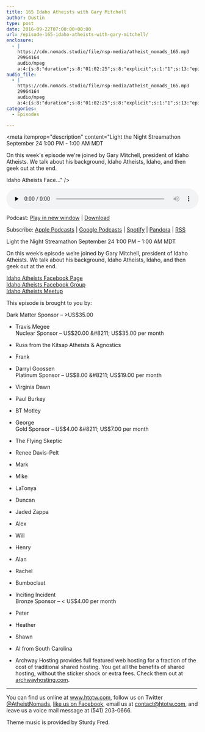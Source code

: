 ```yaml
---
title: 165 Idaho Atheists with Gary Mitchell
author: Dustin
type: post
date: 2016-09-22T07:00:00+00:00
url: /﻿episode-165-idaho-atheists-with-gary-mitchell/
enclosure:
  - |
    https://cdn.nomads.studio/file/nsp-media/atheist_nomads_165.mp3
    29964164
    audio/mpeg
    a:4:{s:8:"duration";s:8:"01:02:25";s:8:"explicit";s:1:"1";s:13:"episode_title";s:33:"Idaho Atheists with Gary Mitchell";s:10:"episode_no";s:3:"165";}
audio_file:
  - |
    https://cdn.nomads.studio/file/nsp-media/atheist_nomads_165.mp3
    29964164
    audio/mpeg
    a:4:{s:8:"duration";s:8:"01:02:25";s:8:"explicit";s:1:"1";s:13:"episode_title";s:33:"Idaho Atheists with Gary Mitchell";s:10:"episode_no";s:3:"165";}
categories:
  - Episodes

---
```

<div itemscope itemtype="http://schema.org/AudioObject">
  <meta itemprop="name" content="165 Idaho Atheists with Gary Mitchell" />
  
  <meta itemprop="uploadDate" content="2016-09-22T01:00:00-06:00" />
  
  <meta itemprop="encodingFormat" content="audio/mpeg" />
  
  <meta itemprop="duration" content="PT1H02M25S" />
  
  <meta itemprop="description" content="Light the Night Streamathon September 24 1:00 PM - 1:00 AM MDT

On this week's episode we're joined by Gary Mitchell, president of Idaho Atheists. We talk about his background, Idaho Atheists, Idaho, and then geek out at the end.

Idaho Atheists Face..." />
  
  <meta itemprop="contentUrl" content="https://dts.podtrac.com/redirect.mp3/cdn.nomads.studio/file/nsp-media/atheist_nomads_165.mp3" />
  
  <meta itemprop="contentSize" content="28.6" />
  </p> 
  
  <div class="powerpress_player" id="powerpress_player_8427">
    <audio class="wp-audio-shortcode" id="audio-5063-171" preload="none" style="width: 100%;" controls="controls"><source type="audio/mpeg" src="https://dts.podtrac.com/redirect.mp3/cdn.nomads.studio/file/nsp-media/atheist_nomads_165.mp3?_=171" /><a href="https://dts.podtrac.com/redirect.mp3/cdn.nomads.studio/file/nsp-media/atheist_nomads_165.mp3">https://dts.podtrac.com/redirect.mp3/cdn.nomads.studio/file/nsp-media/atheist_nomads_165.mp3</a></audio>
  </div>
</div>

<p class="powerpress_links powerpress_links_mp3">
  Podcast: <a href="https://dts.podtrac.com/redirect.mp3/cdn.nomads.studio/file/nsp-media/atheist_nomads_165.mp3" class="powerpress_link_pinw" target="_blank" title="Play in new window" onclick="return powerpress_pinw('https://htotw.com/?powerpress_pinw=5063-podcast');" rel="nofollow">Play in new window</a> | <a href="https://dts.podtrac.com/redirect.mp3/cdn.nomads.studio/file/nsp-media/atheist_nomads_165.mp3" class="powerpress_link_d" title="Download" rel="nofollow" download="atheist_nomads_165.mp3">Download</a>
</p>

<p class="powerpress_links powerpress_subscribe_links">
  Subscribe: <a href="https://podcasts.apple.com/us/podcast/humanists-take-on-the-world/id530050098?mt=2&ls=1" class="powerpress_link_subscribe powerpress_link_subscribe_itunes" target="_blank" title="Subscribe on Apple Podcasts" rel="nofollow">Apple Podcasts</a> | <a href="https://www.google.com/podcasts?feed=aHR0cDovL2F0aGVpc3Rub21hZHMubGlic3luLmNvbS9yc3M%3D" class="powerpress_link_subscribe powerpress_link_subscribe_googleplay" target="_blank" title="Subscribe on Google Podcasts" rel="nofollow">Google Podcasts</a> | <a href="https://open.spotify.com/show/3LzK2xZGike6Tc1GEMtMbr?si=LieN9SNuTpq96smuaUsH8A" class="powerpress_link_subscribe powerpress_link_subscribe_spotify" target="_blank" title="Subscribe on Spotify" rel="nofollow">Spotify</a> | <a href="https://www.pandora.com/podcast/atheist-nomads/PC:10122?corr=62071012&part=ug" class="powerpress_link_subscribe powerpress_link_subscribe_pandora" target="_blank" title="Subscribe on Pandora" rel="nofollow">Pandora</a> | <a href="https://htotw.com/feed/podcast/" class="powerpress_link_subscribe powerpress_link_subscribe_rss" target="_blank" title="Subscribe via RSS" rel="nofollow">RSS</a>
</p>

Light the Night Streamathon September 24 1:00 PM &#8211; 1:00 AM MDT

On this week&#8217;s episode we&#8217;re joined by Gary Mitchell, president of Idaho Atheists. We talk about his background, Idaho Atheists, Idaho, and then geek out at the end.

<a href="https://www.facebook.com/IdahoAtheists/" target="_blank" rel="noopener">Idaho Atheists Facebook Page</a>  
<a href="https://www.facebook.com/groups/IdahoAtheist/" target="_blank" rel="noopener">Idaho Atheists Facebook Group</a>  
<a href="https://www.meetup.com/Idaho-Atheists/" target="_blank" rel="noopener">Idaho Atheists Meetup</a>

This episode is brought to you by:

Dark Matter Sponsor &#8211; >US$35.00  
* Travis Megee  
Nuclear Sponsor &#8211; US$20.00 &#8211; US$35.00 per month  
* Russ from the Kitsap Atheists & Agnostics  
* Frank  
* Darryl Goossen  
Platinum Sponsor &#8211; US$8.00 &#8211; US$19.00 per month  
* Virginia Dawn  
* Paul Burkey  
* BT Motley  
* George  
Gold Sponsor &#8211; US$4.00 &#8211; US$7.00 per month  
* The Flying Skeptic  
* Renee Davis-Pelt  
* Mark  
* Mike  
* LaTonya  
* Duncan  
* Jaded Zappa  
* Alex  
* Will  
* Henry  
* Alan  
* Rachel  
* Bumboclaat  
* Inciting Incident  
Bronze Sponsor &#8211; < US$4.00 per month  
* Peter  
* Heather  
* Shawn  
* Al from South Carolina

* Archway Hosting provides full featured web hosting for a fraction of the cost of traditional shared hosting. You get all the benefits of shared hosting, without the sticker shock or extra fees. Check them out at <a href="http://archwayhosting.com/" target="_blank" rel="noopener">archwayhosting.com</a>.

<hr width="500" />

You can find us online at <a href="https://www.htotw.com/" target="_blank" rel="noopener">www.htotw.com</a>, follow us on Twitter <a href="https://twitter.com/AtheistNomads" target="_blank" rel="noopener">@AtheistNomads</a>, <a href="https://htotw.com/facebook" target="_blank" rel="noopener">like us on Facebook</a>, email us at <contact@htotw.com>, and leave us a voice mail message at (541) 203-0666.

Theme music is provided by Sturdy Fred.
